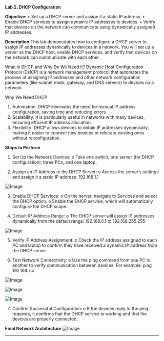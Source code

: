 **Lab 2. DHCP Configuration**

**Objective:**
•	Set up a DHCP server and assign it a static IP address.
•	Enable DHCP services to assign dynamic IP addresses to devices.
•	Verify that devices on the network can communicate using dynamically assigned IP addresses.

**Description**
This lab demonstrates how to configure a DHCP server to assign IP addresses dynamically to devices in a network. You will set up a server as the DHCP host, enable DHCP services, and verify that devices on the network can communicate with each other.

What is DHCP and Why Do We Need It?
Dynamic Host Configuration Protocol (DHCP) is a network management protocol that automates the process of assigning IP addresses and other network configuration parameters (like subnet mask, gateway, and DNS servers) to devices on a network.

Why We Need DHCP
1.	Automation: DHCP eliminates the need for manual IP address configuration, saving time and reducing errors.
2.	Scalability: It is particularly useful in networks with many devices, ensuring efficient IP address allocation.
3.	Flexibility: DHCP allows devices to obtain IP addresses dynamically, making it easier to connect new devices or relocate existing ones without reconfiguration.

**Steps to Perform**
1.	Set Up the Network Devices:
o	Take one switch, one server (for DHCP configuration), three PCs, and one laptop.

2.	Assign an IP Address to the DHCP Server:
o	Access the server’s settings and assign it a static IP address: 192.168.1.1

![Image](https://github.com/user-attachments/assets/bd43474a-36e3-4c47-9ff2-68dc8180c3d4)
 
3.	Enable DHCP Services:
o	On the server, navigate to Services and select the DHCP option.
o	Enable the DHCP service, which will automatically configure the DHCP scope.

4.	Default IP Address Range:
o	The DHCP server will assign IP addresses dynamically from the default range: 192.168.0.1 to 192.168.255.255

![Image](https://github.com/user-attachments/assets/fbddc13c-6389-496c-a2de-1c9b0ba9e442)
 
5.	Verify IP Address Assignment:
o	Check the IP address assigned to each PC and laptop to confirm they have received a dynamic IP address from the DHCP server.

6.	Test Network Connectivity:
o	Use the ping command from one PC to another to verify communication between devices. For example: ping 192.168.x.x

![Image](https://github.com/user-attachments/assets/d268b744-0d4c-4b18-9327-c7e80b9f1c18)

![Image](https://github.com/user-attachments/assets/3c1d1624-c0a0-449d-904b-5c3120759c31)

![Image](https://github.com/user-attachments/assets/ef0a6d09-a8ce-46dd-9166-4af532b9a52e)

7.	Confirm Successful Configuration:
o	If the devices reply to the ping requests, it confirms that the DHCP service is working and that the devices are properly connected.

**Final Network Architecture**
![Image](https://github.com/user-attachments/assets/bac6c45b-a5e8-4769-af74-7a157ee41c90)
________________________________________
